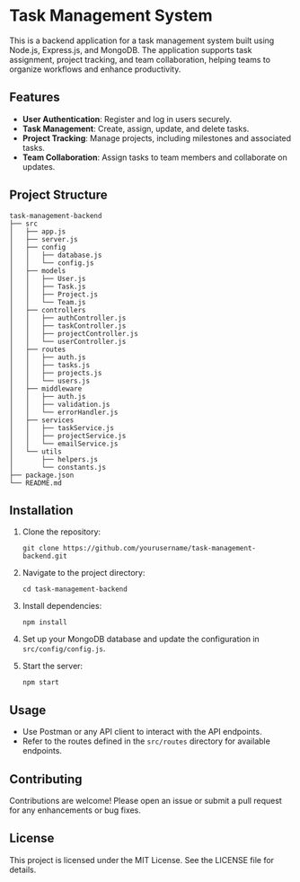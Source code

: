 # Task Management System

This is a backend application for a task management system built using Node.js, Express.js, and MongoDB. The application supports task assignment, project tracking, and team collaboration, helping teams to organize workflows and enhance productivity.

## Features

- **User Authentication**: Register and log in users securely.
- **Task Management**: Create, assign, update, and delete tasks.
- **Project Tracking**: Manage projects, including milestones and associated tasks.
- **Team Collaboration**: Assign tasks to team members and collaborate on updates.

## Project Structure

```
task-management-backend
├── src
│   ├── app.js
│   ├── server.js
│   ├── config
│   │   ├── database.js
│   │   └── config.js
│   ├── models
│   │   ├── User.js
│   │   ├── Task.js
│   │   ├── Project.js
│   │   └── Team.js
│   ├── controllers
│   │   ├── authController.js
│   │   ├── taskController.js
│   │   ├── projectController.js
│   │   └── userController.js
│   ├── routes
│   │   ├── auth.js
│   │   ├── tasks.js
│   │   ├── projects.js
│   │   └── users.js
│   ├── middleware
│   │   ├── auth.js
│   │   ├── validation.js
│   │   └── errorHandler.js
│   ├── services
│   │   ├── taskService.js
│   │   ├── projectService.js
│   │   └── emailService.js
│   └── utils
│       ├── helpers.js
│       └── constants.js
├── package.json
└── README.md
```

## Installation

1. Clone the repository:
   ```
   git clone https://github.com/yourusername/task-management-backend.git
   ```

2. Navigate to the project directory:
   ```
   cd task-management-backend
   ```

3. Install dependencies:
   ```
   npm install
   ```

4. Set up your MongoDB database and update the configuration in `src/config/config.js`.

5. Start the server:
   ```
   npm start
   ```

## Usage

- Use Postman or any API client to interact with the API endpoints.
- Refer to the routes defined in the `src/routes` directory for available endpoints.

## Contributing

Contributions are welcome! Please open an issue or submit a pull request for any enhancements or bug fixes.

## License

This project is licensed under the MIT License. See the LICENSE file for details.